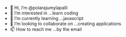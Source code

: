 - 👋 Hi, I’m @polarajumylapalli
- 👀 I’m interested in ...learn coding
- 🌱 I’m currently learning ...javascript
- 💞️ I’m looking to collaborate on ...creating applications
- 📫 How to reach me ...by the email

<!---
polarajumylapalli/polarajumylapalli is a ✨ special ✨ repository because its `README.md` (this file) appears on your GitHub profile.
You can click the Preview link to take a look at your changes.
--->
